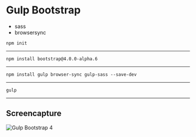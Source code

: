 # Gulp Bootstrap

* sass
* browsersync


```
npm init
```

---

```
npm install bootstrap@4.0.0-alpha.6
```

---

```
npm install gulp browser-sync gulp-sass --save-dev
```

---

```
gulp
```

---

## Screencapture

![Gulp Bootstrap 4](https://github.com/dzinemon/gulp-sass-bootstrap4/gulp-bootstrap.png "Screencapture of Gulp Bootstrap 4 Template")
